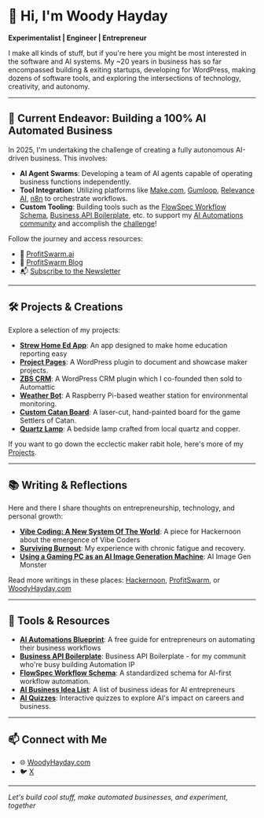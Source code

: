 
# 👋 Hi, I'm Woody Hayday

**Experimentalist | Engineer | Entrepreneur**

I make all kinds of stuff, but if you're here you might be most interested in the software and AI systems. My ~20 years in business has so far encompassed building & exiting startups, developing for WordPress, making dozens of software tools, and exploring the intersections of technology, creativity, and autonomy.

---

## 🚀 Current Endeavor: Building a 100% AI Automated Business

In 2025, I'm undertaking the challenge of creating a fully autonomous AI-driven business. This involves:

- **AI Agent Swarms**: Developing a team of AI agents capable of operating business functions independently.
- **Tool Integration**: Utilizing platforms like [Make.com](https://profitswarm.ai/make-com-review/), [Gumloop](https://profitswarm.ai/gumloop-review/), [Relevance AI](https://profitswarm.ai/relevance-ai-review/), [n8n](https://profitswarm.ai/n8n-review-workflow-automation-tools/) to orchestrate workflows.
- **Custom Tooling**: Building tools such as the [FlowSpec Workflow Schema](https://profitswarm.ai/flowspec-workflow-schema/), [Business API Boilerplate](https://profitswarm.ai/business-api-boilerplate/), etc. to support my [AI Automations community](https://profitswarm.ai/) and accomplish the [challenge](https://profitswarm.ai/the-2025-ai-business-challenge/)!

Follow the journey and access resources:

- 🔗 [ProfitSwarm.ai](https://profitswarm.ai/)
- 📝 [ProfitSwarm Blog](https://profitswarm.ai/blog/)
- 📬 [Subscribe to the Newsletter](https://profitswarm.ai/lets-go/)

---

## 🛠️ Projects & Creations

Explore a selection of my projects:

- **[Strew Home Ed App](https://woodyhayday.com/projects/strew-home-education-app/)**: An app designed to make home education reporting easy
- **[Project Pages](https://woodyhayday.com/projects/project-pages/)**: A WordPress plugin to document and showcase maker projects.
- **[ZBS CRM](https://woodyhayday.com/projects/zero-bs-crm/)**: A WordPress CRM plugin which I co-founded then sold to Automattic
- **[Weather Bot](https://woodyhayday.com/projects/weather-bot/)**: A Raspberry Pi-based weather station for environmental monitoring.
- **[Custom Catan Board](https://woodyhayday.com/projects/custom-catan-board/)**: A laser-cut, hand-painted board for the game Settlers of Catan.
- **[Quartz Lamp](https://woodyhayday.com/projects/quartz-lamp/)**: A bedside lamp crafted from local quartz and copper.

If you want to go down the ecclectic maker rabit hole, here's more of my [Projects](https://woodyhayday.com/projects/).

---

## 📚 Writing & Reflections

Here and there I share thoughts on entrepreneurship, technology, and personal growth:

- **[Vibe Coding: A New System Of The World](https://hackernoon.com/vibe-coding-a-new-system-of-the-world)**: A piece for Hackernoon about the emergence of Vibe Coders
- **[Surviving Burnout](https://woodyhayday.com/blog/burnout/)**: My experience with chronic fatigue and recovery.
- **[Using a Gaming PC as an AI Image Generation Machine](https://profitswarm.ai/using-a-gaming-pc-as-an-ai-image-generation-machine/)**: AI Image Gen Monster

Read more writings in these places: [Hackernoon](https://hackernoon.com/u/hayday?ref=hackernoon), [ProfitSwarm](https://profitswarm.ai/blog), or [WoodyHayday.com](https://woodyhayday.com/blog/)

---

## 🧠 Tools & Resources

- **[AI Automations Blueprint](https://profitswarm.ai/ai-business-automation-blueprint/)**: A free guide for entrepreneurs on automating their business workflows
- **[Business API Boilerplate](https://profitswarm.ai/business-api-boilerplate/)**: Business API Boilerplate - for my communit who're busy building Automation IP
- **[FlowSpec Workflow Schema](https://profitswarm.ai/flowspec-workflow-schema/)**: A standardized schema for AI-first workflow automation.
- **[AI Business Idea List](https://profitswarm.ai/ai-business-ideas/)**: A list of business ideas for AI entrepreneurs
- **[AI Quizzes](https://profitswarm.ai/ai-quizes/)**: Interactive quizzes to explore AI's impact on careers and business.

---

## 📫 Connect with Me

- 🌐 [WoodyHayday.com](https://woodyhayday.com/)
- 🐦 [X](https://x.com/woodyhayday)

---

*Let's build cool stuff, make automated businesses, and experiment, together*